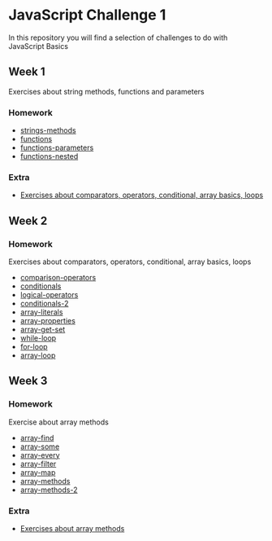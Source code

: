 # JavaScript Challenge 1

In this repository you will find a selection of challenges to do with JavaScript Basics

## Week 1
Exercises about string methods, functions and parameters

### Homework
- [strings-methods](./week-1/Homework/1-strings-methods) 
- [functions](./week-1/Homework/2-functions) 
- [functions-parameters](./week-1/Homework/3-functions-parameters)
- [functions-nested](./week-1/Homework/4-functions-nested) 

### Extra
- [Exercises about comparators, operators, conditional, array basics, loops](./week-1/Extra/)

## Week 2

### Homework
Exercises about comparators, operators, conditional, array basics, loops

- [comparison-operators](./week-2/Homework/1-comparison-operators) 
- [conditionals](./week-2/Homework/2-conditionals)
- [logical-operators](./week-2/Homework/3-logical-operators)
- [conditionals-2](./week-2/Homework/4-conditionals-2)
- [array-literals](./week-2/Homework/5-array-literals)
- [array-properties](./week-2/Homework/6-array-properties)
- [array-get-set](./week-2/Homework/7-array-get-set)
- [while-loop](./week-2/Homework/8-while-loop)
- [for-loop](./week-2/Homework/9-for-loop)
- [array-loop](./week-2/Homework/10-array-loop)

## Week 3

### Homework

Exercise about array methods
- [array-find](./week-3/Homework/1-array-find)
- [array-some](./week-3/Homework/2-array-some)
- [array-every](./week-3/Homework/3-array-every)
- [array-filter](./week-3/Homework/4-array-filter)
- [array-map](./week-3/Homework/5-array-map)
- [array-methods](./week-3/Homework/7-array-methods)
- [array-methods-2](./week-3/Homework/8-array-methods-2)

### Extra
- [Exercises about array methods](./week-3/Extra/)